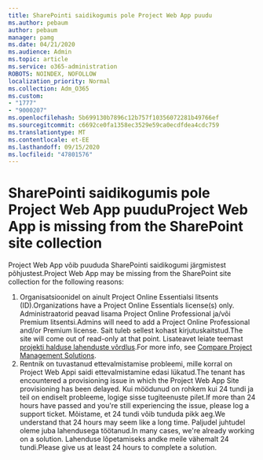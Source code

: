 ```yaml
---
title: SharePointi saidikogumis pole Project Web App puudu
ms.author: pebaum
author: pebaum
manager: pamg
ms.date: 04/21/2020
ms.audience: Admin
ms.topic: article
ms.service: o365-administration
ROBOTS: NOINDEX, NOFOLLOW
localization_priority: Normal
ms.collection: Adm_O365
ms.custom:
- "1777"
- "9000207"
ms.openlocfilehash: 5b699130b7896c12b757f10356072281b49766ef
ms.sourcegitcommit: c6692ce0fa1358ec3529e59ca0ecdfdea4cdc759
ms.translationtype: MT
ms.contentlocale: et-EE
ms.lasthandoff: 09/15/2020
ms.locfileid: "47801576"
---
```

# <a name="project-web-app-is-missing-from-the-sharepoint-site-collection"></a><span data-ttu-id="b414d-102">SharePointi saidikogumis pole Project Web App puudu</span><span class="sxs-lookup"><span data-stu-id="b414d-102">Project Web App is missing from the SharePoint site collection</span></span>

<span data-ttu-id="b414d-103">Project Web App võib puududa SharePointi saidikogumi järgmistest põhjustest.</span><span class="sxs-lookup"><span data-stu-id="b414d-103">Project Web App may be missing from the SharePoint site collection for the following reasons:</span></span>

1. <span data-ttu-id="b414d-104">Organisatsioonidel on ainult Project Online Essentialsi litsents (ID).</span><span class="sxs-lookup"><span data-stu-id="b414d-104">Organizations have a Project Online Essentials license(s) only.</span></span> <span data-ttu-id="b414d-105">Administraatorid peavad lisama Project Online Professional ja/või Premium litsentsi.</span><span class="sxs-lookup"><span data-stu-id="b414d-105">Admins will need to add a Project Online Professional and/or Premium license.</span></span> <span data-ttu-id="b414d-106">Sait tuleb sellest kohast kirjutuskaitstud.</span><span class="sxs-lookup"><span data-stu-id="b414d-106">The site will come out of read-only at that point.</span></span> <span data-ttu-id="b414d-107">Lisateavet leiate teemast [projekti halduse lahenduste võrdlus](https://products.office.com/project/compare-microsoft-project-management-software?tab=1).</span><span class="sxs-lookup"><span data-stu-id="b414d-107">For more info, see [Compare Project Management Solutions](https://products.office.com/project/compare-microsoft-project-management-software?tab=1).</span></span>
2. <span data-ttu-id="b414d-108">Rentnik on tuvastanud ettevalmistamise probleemi, mille korral on Project Web Appi saidi ettevalmistamine edasi lükatud.</span><span class="sxs-lookup"><span data-stu-id="b414d-108">The tenant has encountered a provisioning issue in which the Project Web App Site provisioning has been delayed.</span></span> <span data-ttu-id="b414d-109">Kui möödunud on rohkem kui 24 tundi ja teil on endiselt probleeme, logige sisse tugiteenuste pilet.</span><span class="sxs-lookup"><span data-stu-id="b414d-109">If more than 24 hours have passed and you're still experiencing the issue, please log a support ticket.</span></span> <span data-ttu-id="b414d-110">Mõistame, et 24 tundi võib tunduda pikk aeg.</span><span class="sxs-lookup"><span data-stu-id="b414d-110">We understand that 24 hours may seem like a long time.</span></span> <span data-ttu-id="b414d-111">Paljudel juhtudel oleme juba lahendusega töötanud.</span><span class="sxs-lookup"><span data-stu-id="b414d-111">In many cases, we're already working on a solution.</span></span> <span data-ttu-id="b414d-112">Lahenduse lõpetamiseks andke meile vähemalt 24 tundi.</span><span class="sxs-lookup"><span data-stu-id="b414d-112">Please give us at least 24 hours to complete a solution.</span></span>
